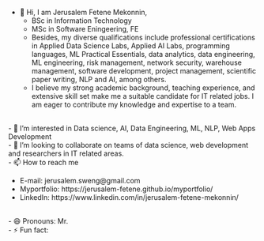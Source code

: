 - 👋 Hi, I am Jerusalem Fetene Mekonnin,
  <ul>
           <li>BSc in Information Technology
           <li> MSc in Software Eningeering, FE 
          <li> Besides, my diverse qualifications include professional certifications in Applied Data Science Labs, Applied AI Labs, programming languages, ML Practical Essentials, data analytics, data engineering, ML engineering, risk management, network security, warehouse management, software development, project management, scientific paper writing, NLP and AI, among others.
       <li>I believe my strong academic background, teaching experience, and extensive skill set make me a suitable candidate for IT 
       related jobs. I am eager to contribute my knowledge and expertise to a team.
</ul>
<br>- 👀 I’m interested in Data science, AI, Data Engineering, ML, NLP, Web Apps Development
<br>- 💞️ I’m looking to collaborate on teams of data science, web development and researchers in IT related areas.
<br>- 📫 How to reach me
<ul>
            <li> E-mail:  jerusalem.sweng@gmail.com </li>
           <li> Myportfolio: https://jerusalem-fetene.github.io/myportfolio/</li>
             <li>LinkedIn: https://www.linkedin.com/in/jerusalem-fetene-mekonnin/ </li>
</ul>
<br>- 😄 Pronouns: Mr.
<br>- ⚡ Fun fact: 

<!---
Jerusalem-Fetene/Jerusalem-Fetene is a ✨ special ✨ repository because its `README.md` (this file) appears on your GitHub profile.
You can click the Preview link to take a look at your changes.
--->

